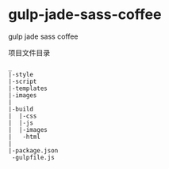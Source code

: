# gulp-jade-sass-coffee
gulp jade sass coffee


项目文件目录
```
_
|-style
|-script
|-templates
|-images
|
|-build
|  |-css
|  |-js
|  |-images
|   -html
|
|-package.json
 -gulpfile.js
```
